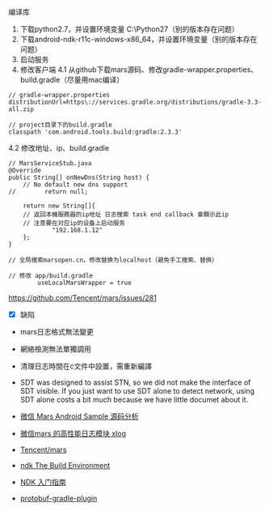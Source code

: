 
编译库
1. 下载python2.7，并设置环境变量 C:\Python27（别的版本存在问题）
2. 下载android-ndk-r11c-windows-x86_64，并设置环境变量（别的版本存在问题）
3. 启动服务
4. 修改客户端
4.1 从github下载mars源码、修改gradle-wrapper.properties、build.gradle（尽量用mac编译）
```
// gradle-wrapper.properties
distributionUrl=https\://services.gradle.org/distributions/gradle-3.3-all.zip

// project目录下的build.gradle
classpath 'com.android.tools.build:gradle:2.3.3'
```
4.2 修改地址、ip、build.gradle
```
// MarsServiceStub.java
@Override
public String[] onNewDns(String host) {
    // No default new dns support
//        return null;

    return new String[]{
    // 返回本機服務器的ip地址 日志搜索 task end callback 會顯示此ip
    // 注意要在对应ip的设备上启动服务
            "192.168.1.12"
    };
}

// 全局搜索marsopen.cn，修改替换为localhost（避免手工搜索、替换）

// 修改 app/build.gradle
        useLocalMarsWrapper = true
```

https://github.com/Tencent/mars/issues/281


- [x] 缺陷
- mars日志格式無法變更
- 網絡檢測無法單獨調用
- 清理日志時間在c文件中設置，需重新編譯
- SDT was designed to assist STN, so we did not make the interface of SDT visible.
If you just want to use SDT alone to detect network, using SDT alone costs a bit much because we have little documet about it.

- [微信 Mars Android Sample 源码分析](http://cfanr.cn/2017/07/18/wechat-mars-android-sample-source-code-analyze/)
- [微信mars 的高性能日志模块 xlog](https://dev.qq.com/topic/581c2c46bef1702a2db3ae53)
- [Tencent/mars](https://github.com/Tencent/mars)
- [ndk The Build Environment](https://docs.gradle.org/2.4/userguide/build_environment.html)
- [NDK 入门指南](https://developer.android.com/ndk/guides/index.html)
- [protobuf-gradle-plugin](https://github.com/google/protobuf-gradle-plugin#default-outputs)